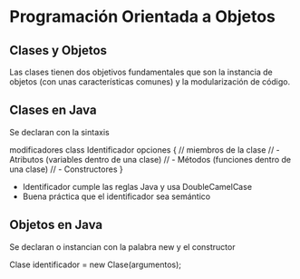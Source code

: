 # Programación Orientada a Objetos

## Clases y Objetos

Las clases tienen dos objetivos fundamentales que son
la instancia de objetos (con unas características comunes)
y la modularización de código.

## Clases en Java

Se declaran con la sintaxis

modificadores class Identificador opciones {
    // miembros de la clase
    //    - Atributos (variables dentro de una clase)
    //    - Métodos (funciones dentro de una clase)
    //         - Constructores
}

- Identificador cumple las reglas Java y usa DoubleCamelCase
- Buena práctica que el identificador sea semántico

## Objetos en Java

Se declaran o instancian con la palabra new y el constructor

Clase identificador = new Clase(argumentos);
